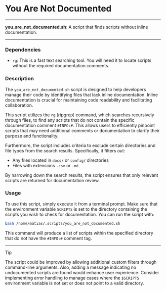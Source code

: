 # You Are Not Documented

---

**you_are_not_documented.sh**: A script that finds scripts without inline documentation.

---

### Dependencies

- `rg`: This is a fast text searching tool. You will need it to locate scripts without the required documentation comments.

### Description

The `you_are_not_documented.sh` script is designed to help developers manage their code by identifying files that lack inline documentation. Inline documentation is crucial for maintaining code readability and facilitating collaboration. 

This script utilizes the `rg` (ripgrep) command, which searches recursively through files, to find any scripts that do not contain the specific documentation comment `#INFO:#`. This allows users to efficiently pinpoint scripts that may need additional comments or documentation to clarify their purpose and functionality.

Furthermore, the script includes criteria to exclude certain directories and file types from the search results. Specifically, it filters out:
- Any files located in `docs/` or `config/` directories
- Files with extensions `.csv` or `.md`

By narrowing down the search results, the script ensures that only relevant scripts are returned for documentation review.

### Usage

To use this script, simply execute it from a terminal prompt. Make sure that the environment variable `SCRIPTS` is set to the directory containing the scripts you wish to check for documentation. You can run the script with:

```bash
bash /home/matias/.scripts/you_are_not_documented.sh
```

This command will produce a list of scripts within the specified directory that do not have the `#INFO:#` comment tag.

---

> [!TIP] 
> The script could be improved by allowing additional custom filters through command-line arguments. Also, adding a message indicating no undocumented scripts are found would enhance user experience. Consider implementing error handling to manage cases where the `$SCRIPTS` environment variable is not set or does not point to a valid directory.